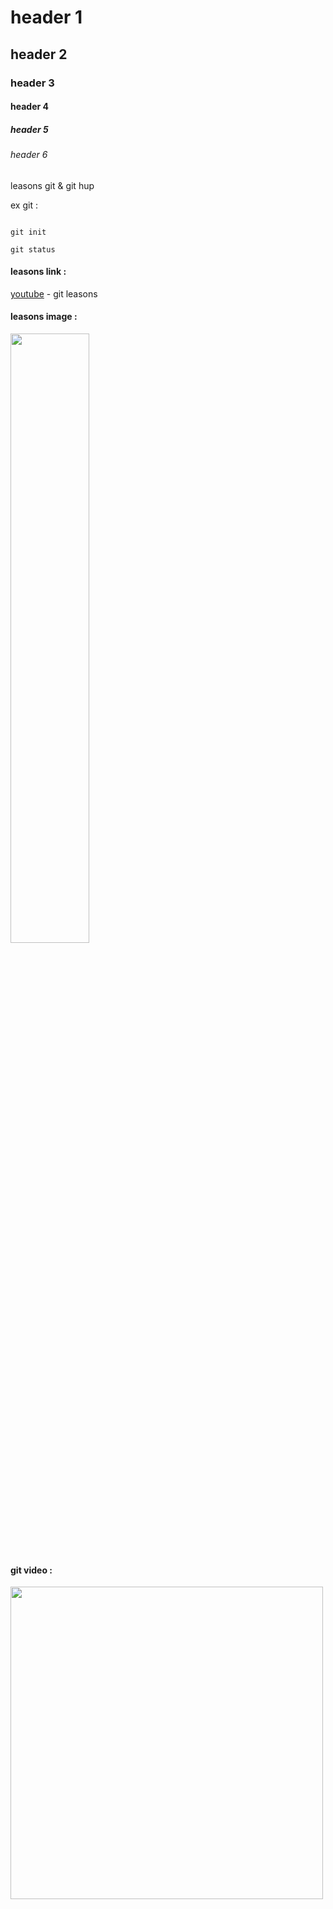 # header 1
## header 2
### header 3
#### header 4
##### header 5
###### header 6

leasons git & git hup

ex git :

```

git init

git status

```

#### leasons link :
[youtube](https://github.com/maimohamed-alaa/project-two/assets/139707788/41a30af1-d843-4475-b10b-4c63a536db10) - git leasons

#### leasons image :

 <div>
 <img src="https://github.com/maimohamed-alaa/project-two/assets/139707788/41a30af1-d843-4475-b10b-4c63a536db10" width="50%">
 </div>

 #### git video :

 [<img src="https://github.com/maimohamed-alaa/project-two/assets/139707788/41a30af1-d843-4475-b10b-4c63a536db10" width="500">](https://github.com/adriantwarog)
